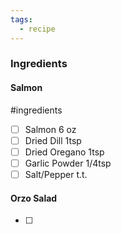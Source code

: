 ```yaml
---
tags:
  - recipe
---
```


### Ingredients
#### Salmon
#ingredients
- [ ] Salmon 6 oz
- [ ] Dried Dill 1tsp
- [ ] Dried Oregano 1tsp
- [ ] Garlic Powder 1/4tsp
- [ ] Salt/Pepper t.t.
#### Orzo Salad
- [ ] 
